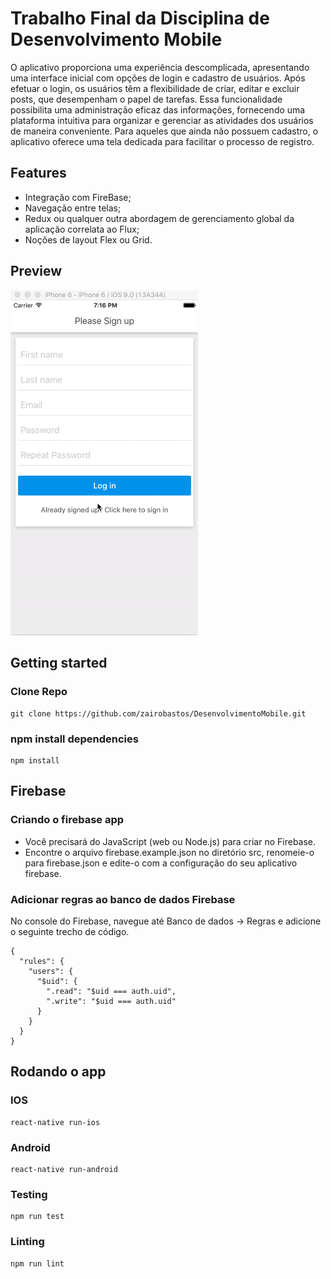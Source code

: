 # Trabalho Final da Disciplina de Desenvolvimento Mobile

O aplicativo proporciona uma experiência descomplicada, apresentando uma interface inicial com opções de login e cadastro de usuários. Após efetuar o login, os usuários têm a flexibilidade de criar, editar e excluir posts, que desempenham o papel de tarefas. Essa funcionalidade possibilita uma administração eficaz das informações, fornecendo uma plataforma intuitiva para organizar e gerenciar as atividades dos usuários de maneira conveniente. Para aqueles que ainda não possuem cadastro, o aplicativo oferece uma tela dedicada para facilitar o processo de registro.

## Features

- Integração com FireBase;
- Navegação entre telas;
- Redux ou qualquer outra abordagem de gerenciamento global da aplicação
  correlata ao Flux;
- Noções de layout Flex ou Grid.

## Preview

<img src="previewgif.gif" width="300">

## Getting started

### Clone Repo

````
git clone https://github.com/zairobastos/DesenvolvimentoMobile.git
````

### npm install dependencies

````
npm install
````

## Firebase

### Criando o firebase app

- Você precisará do JavaScript (web ou Node.js) para criar no Firebase.
- Encontre o arquivo firebase.example.json no diretório src, renomeie-o para firebase.json e edite-o com a configuração do seu aplicativo firebase.

### Adicionar regras ao banco de dados Firebase

No console do Firebase, navegue até Banco de dados -> Regras e adicione o seguinte trecho de código.

````
{
  "rules": {
    "users": {
      "$uid": {
        ".read": "$uid === auth.uid",
        ".write": "$uid === auth.uid"
      }
    }
  }
}
````

## Rodando o app

### IOS

````
react-native run-ios
````

### Android

````
react-native run-android
````

### Testing

````
npm run test
````

### Linting

````
npm run lint
````
